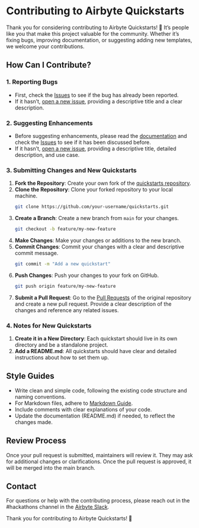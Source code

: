 # Contributing to Airbyte Quickstarts

Thank you for considering contributing to Airbyte Quickstarts! 🌟 It’s people like you that make this project valuable for the community. Whether it’s fixing bugs, improving documentation, or suggesting adding new templates, we welcome your contributions.

## How Can I Contribute?

### 1. Reporting Bugs

- First, check the [Issues](https://github.com/airbytehq/quickstarts/issues) to see if the bug has already been reported.
- If it hasn’t, [open a new issue](https://github.com/airbytehq/quickstarts/issues/new), providing a descriptive title and a clear description.

### 2. Suggesting Enhancements

- Before suggesting enhancements, please read the [documentation](https://github.com/airbytehq/quickstarts/blob/main/README.md) and check the [Issues](https://github.com/airbytehq/quickstarts/issues) to see if it has been discussed before.
- If it hasn’t, [open a new issue](https://github.com/airbytehq/quickstarts/issues/new), providing a descriptive title, detailed description, and use case.

### 3. Submitting Changes and New Quickstarts

1. **Fork the Repository**: Create your own fork of the [quickstarts repository](https://github.com/airbytehq/quickstarts).
2. **Clone the Repository**: Clone your forked repository to your local machine.
   ```sh
   git clone https://github.com/your-username/quickstarts.git
   ```
3. **Create a Branch**: Create a new branch from `main` for your changes.
   ```sh
   git checkout -b feature/my-new-feature
   ```
4. **Make Changes**: Make your changes or additions to the new branch.
5. **Commit Changes**: Commit your changes with a clear and descriptive commit message.
   ```sh
   git commit -m "Add a new quickstart"
   ```
6. **Push Changes**: Push your changes to your fork on GitHub.
   ```sh
   git push origin feature/my-new-feature
   ```
7. **Submit a Pull Request**: Go to the [Pull Requests](https://github.com/airbytehq/quickstarts/pulls) of the original repository and create a new pull request. Provide a clear description of the changes and reference any related issues.

### 4. Notes for New Quickstarts

1. **Create it in a New Directory**: Each quickstart should live in its own directory and be a standalone project. 
2. **Add a README.md**: All quickstarts should have clear and detailed instructions about how to set them up.

## Style Guides

- Write clean and simple code, following the existing code structure and naming conventions.
- For Markdown files, adhere to [Markdown Guide](https://www.markdownguide.org/extended-syntax/).
- Include comments with clear explanations of your code.
- Update the documentation (README.md) if needed, to reflect the changes made.

## Review Process

Once your pull request is submitted, maintainers will review it. They may ask for additional changes or clarifications. Once the pull request is approved, it will be merged into the main branch.

## Contact

For questions or help with the contributing process, please reach out in the #hackathons channel in the [Airbyte Slack](https://airbytehq.slack.com/).

Thank you for contributing to Airbyte Quickstarts! 🚀
